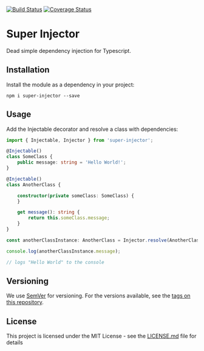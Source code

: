 [![Build Status](https://travis-ci.org/codyjdalton/super-injector.svg?branch=master)](https://travis-ci.org/codyjdalton/super-injector) [![Coverage Status](https://coveralls.io/repos/github/codyjdalton/super-injector/badge.svg?branch=master)](https://coveralls.io/github/codyjdalton/super-injector?branch=master) 

# Super Injector

Dead simple dependency injection for Typescript.

## Installation

Install the module as a dependency in your project:

```
npm i super-injector --save
```

## Usage

Add the Injectable decorator and resolve a class with dependencies:

```typescript
import { Injectable, Injector } from 'super-injector';

@Injectable()
class SomeClass {
    public message: string = 'Hello World!';
}

@Injectable()
class AnotherClass {

    constructor(private someClass: SomeClass) {
    }

    get message(): string {
        return this.someClass.message;
    }
}

const anotherClassInstance: AnotherClass = Injector.resolve(AnotherClass);

console.log(anotherClassInstance.message);

// logs "Hello World" to the console
```

## Versioning

We use [SemVer](http://semver.org/) for versioning. For the versions available, see the [tags on this repository](https://github.com/codyjdalton/super-injector/tags). 

## License

This project is licensed under the MIT License - see the [LICENSE.md](LICENSE.md) file for details